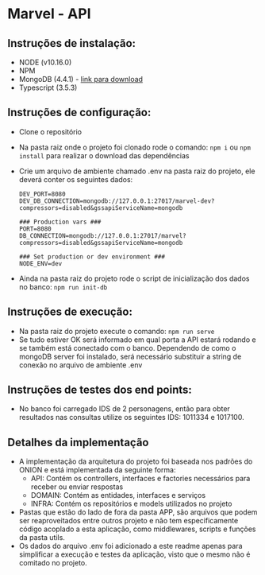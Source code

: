 # Marvel - API

## Instruções de instalação:

* NODE (v10.16.0)
* NPM
* MongoDB (4.4.1) - [link para download](https://www.mongodb.com/try/download/community)
* Typescript (3.5.3)

## Instruções de configuração:

* Clone o repositório
* Na pasta raiz onde o projeto foi clonado rode o comando:
 `npm i` ou `npm install` para realizar o download das dependências
* Crie um arquivo de ambiente chamado .env na pasta raiz do projeto, ele deverá conter os seguintes dados:

  ```### Development vars ###
  DEV_PORT=8080
  DEV_DB_CONNECTION=mongodb://127.0.0.1:27017/marvel-dev?compressors=disabled&gssapiServiceName=mongodb

  ### Production vars ###
  PORT=8080
  DB_CONNECTION=mongodb://127.0.0.1:27017/marvel?compressors=disabled&gssapiServiceName=mongodb

  ### Set production or dev environment ###
  NODE_ENV=dev
  ```
* Ainda na pasta raiz do projeto rode o script de inicialização dos dados no banco: `npm run init-db`

## Instruções de execução:

* Na pasta raiz do projeto execute o comando: `npm run serve`
* Se tudo estiver OK será informado em qual porta a API estará rodando e se também está conectado com o banco. Dependendo de como o mongoDB server foi instalado, será necessário substituir a string de conexão no arquivo de ambiente .env

## Instruções de testes dos end points:

* No banco foi carregado IDS de 2 personagens, então para obter resultados nas consultas utilize os seguintes IDS: 1011334 e 1017100.

## Detalhes da implementação

* A implementação da arquitetura do projeto foi baseada nos padrões do ONION e está implementada da seguinte forma:
  * API: Contém os controllers, interfaces e factories necessários para receber ou enviar respostas
  * DOMAIN: Contém as entidades, interfaces e serviços
  * INFRA: Contém os repositórios e models utilizados no projeto
* Pastas que estão do lado de fora da pasta APP, são arquivos que podem ser reaproveitados entre outros projeto e não tem especificamente código acoplado a esta aplicação, como middlewares, scripts e funções da pasta utils.
* Os dados do arquivo .env foi adicionado a este readme apenas para simplificar a execução e testes da aplicação, visto que o mesmo não é comitado no projeto.
